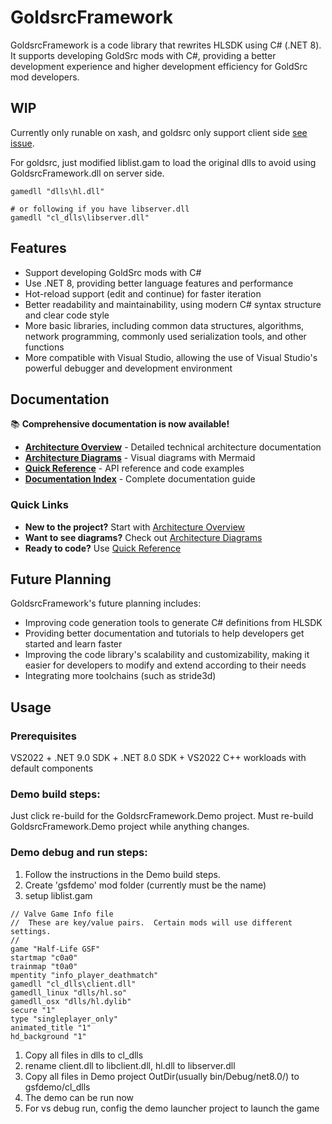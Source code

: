 # GoldsrcFramework

GoldsrcFramework is a code library that rewrites HLSDK using C# (.NET 8). It supports developing GoldSrc mods with C#, providing a better development experience and higher development efficiency for GoldSrc mod developers.

## WIP
Currently only runable on xash, and goldsrc only support client side [see issue](https://github.com/anchurcn/GoldsrcFramework/issues/9).

For goldsrc, just modified liblist.gam to load the original dlls to avoid using GoldsrcFramework.dll on server side.

```
gamedll "dlls\hl.dll"

# or following if you have libserver.dll
gamedll "cl_dlls\libserver.dll"
```

## Features

- Support developing GoldSrc mods with C#
- Use .NET 8, providing better language features and performance
- Hot-reload support (edit and continue) for faster iteration
- Better readability and maintainability, using modern C# syntax structure and clear code style
- More basic libraries, including common data structures, algorithms, network programming, commonly used serialization tools, and other functions
- More compatible with Visual Studio, allowing the use of Visual Studio's powerful debugger and development environment

## Documentation

📚 **Comprehensive documentation is now available!**

- **[Architecture Overview](docs/Architecture.md)** - Detailed technical architecture documentation
- **[Architecture Diagrams](docs/Architecture-Diagrams.md)** - Visual diagrams with Mermaid
- **[Quick Reference](docs/Quick-Reference.md)** - API reference and code examples
- **[Documentation Index](docs/README.md)** - Complete documentation guide

### Quick Links

- **New to the project?** Start with [Architecture Overview](docs/Architecture.md)
- **Want to see diagrams?** Check out [Architecture Diagrams](docs/Architecture-Diagrams.md)
- **Ready to code?** Use [Quick Reference](docs/Quick-Reference.md)

## Future Planning

GoldsrcFramework's future planning includes:
- Improving code generation tools to generate C# definitions from HLSDK
- Providing better documentation and tutorials to help developers get started and learn faster
- Improving the code library's scalability and customizability, making it easier for developers to modify and extend according to their needs
- Integrating more toolchains (such as stride3d)

## Usage

### Prerequisites
VS2022 + .NET 9.0 SDK + .NET 8.0 SDK + VS2022 C++ workloads with default components
### Demo build steps:

Just click re-build for the GoldsrcFramework.Demo project.
Must re-build GoldsrcFramework.Demo project while anything changes.

### Demo debug and run steps:

1. Follow the instructions in the Demo build steps.
1. Create 'gsfdemo' mod folder (currently must be the name)
1. setup liblist.gam
```
// Valve Game Info file
//  These are key/value pairs.  Certain mods will use different settings.
//
game "Half-Life GSF"
startmap "c0a0"
trainmap "t0a0"
mpentity "info_player_deathmatch"
gamedll "cl_dlls\client.dll"
gamedll_linux "dlls/hl.so"
gamedll_osx "dlls/hl.dylib"
secure "1"
type "singleplayer_only"
animated_title "1"
hd_background "1"
```
1. Copy all files in dlls to cl_dlls
1. rename client.dll to libclient.dll, hl.dll to libserver.dll
1. Copy all files in Demo project OutDir(usually bin/Debug/net8.0/) to gsfdemo/cl_dlls
1. The demo can be run now
1. For vs debug run, config the demo launcher project to launch the game
